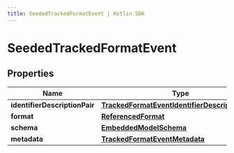 ```yaml
---
title: SeededTrackedFormatEvent | Kotlin SDK
---
```



# SeededTrackedFormatEvent

## Properties
Name | Type | Description | Notes
------------ | ------------- | ------------- | -------------
**identifierDescriptionPair** | [**TrackedFormatEventIdentifierDescriptionPairs**](TrackedFormatEventIdentifierDescriptionPairs) |  | 
**format** | [**ReferencedFormat**](ReferencedFormat) |  | 
**schema** | [**EmbeddedModelSchema**](EmbeddedModelSchema) |  |  [optional]
**metadata** | [**TrackedFormatEventMetadata**](TrackedFormatEventMetadata) |  |  [optional]




